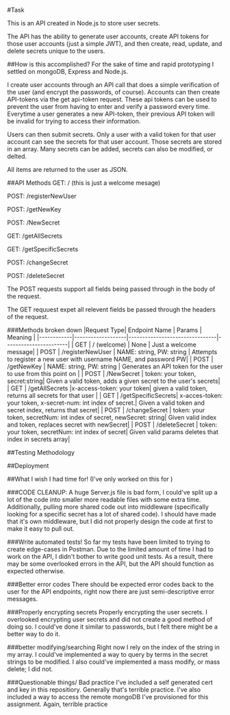 #Task

This is an API created in Node.js to store user secrets.

The API has the ability to generate user accounts, create API tokens for those user accounts (just a simple JWT), and then create, read, update, and delete secrets unique to the users. 

##How is this accomplished? 
For the sake of time and rapid prototyping I settled on mongoDB, Express and Node.js. 

I create user accounts through an API call that does a simple verification of the user (and encrypt the passwords, of course). 
Accounts can then create API-tokens via the get api-token request. These api tokens can be used to prevent the user from having to enter and verify a password every time. Everytime a user generates a new API-token, their previous API token will be invalid for trying to access their information. 

Users can then submit secrets. Only a user with a valid token for that user account can see the secrets for that user account. 
Those secrets are stored in an array. Many secrets can be added, secrets can also be modified, or delted. 

All items are returned to the user as JSON.


##API Methods
GET: /    (this is just a welcome mesage)

POST: /registerNewUser

POST: /getNewKey

POST: /NewSecret 

GET: /getAllSecrets

GET: /getSpecificSecrets

POST: /changeSecret

POST: /deleteSecret

The POST requests support all fields being passed through in the body of the request.

The GET requuest expet all relevent fields be passed through the headers of the request.

###Methods broken down
|Request Type| Endpoint Name     | Params                         | Meaning               |
|------------|-------------------|--------------------------------|-----------------------|
| GET        | / (welcome)       | None                           | Just a welcome message| 
| POST       | /registerNewUser  | NAME: string, PW: string | Attempts to register a new user with username NAME, and password PW|
| POST       | /getNewKey        | NAME: string, PW: string | Generates an API token for the user to use from this point on |
| POST       | /NewSecret        | token: your token, secret:string| Given a valid token, adds a given secret to the user's secrets|
| GET        | /getAllSecrets    |x-access-token: your token| given a valid token, returns all secrets for that user |
| GET        | /getSpecificSecrets| x-acces-token: your token, x-secret-num: int index of secret.| Given a valid token and secret index, returns that secret| 
| POST       | /changeSecret     | token: your token, secretNum: int index of secret, newSecret: string| Given valid index and token, replaces secret with newSecret|
| POST       | /deleteSecret     | token: your token, secretNum: int index of secret| Given valid params deletes that index in secrets array| 







##Testing Methodology 


##Deployment 








##What I wish I had time for!
(I've only worked on this for )

###CODE CLEANUP: 
A huge Server.js file is bad form, I could've split up a lot of the code into smaller more readable files with some extra time.
Additionally, pulling more shared code out into middleware (specifically looking for a specific secret has a lot of shared code). 
I should have made that it's own middleware, but I did not properly design the code at first to make it easy to pull out. 

###Write automated tests!
 So far my tests have been limited to trying to create edge-cases in Postman. 
Due to the limited amount of time I had to work on the API, I didn't bother to write good unit tests.
As a result, there may be some overlooked errors in the API, but the API should function as expected otherwise. 

###Better error codes
There should be expected error codes back to the user for the API endpoints, right now there are just semi-descriptive error messages.

###Properly encrypting secrets
Properly encrypting the user secrets. I overlooked encrypting user secrets and did not create a good method of doing so. 
I could've done it similar to passwords, but I felt there might be a better way to do it. 

###better modifying/searching
Right now I rely on the index of the string in my array. I could've implemented a way to query by terms in the secret strings to be modified. I also could've implemented a mass modify, or mass delete; I did not.


###Questionable things/ Bad practice
I've included a self generated cert and key in this repositiory. Generally that's terrible practice. 
I've also included a way to access the remote mongoDB I've provisioned for this assignment. Again, terrible practice 